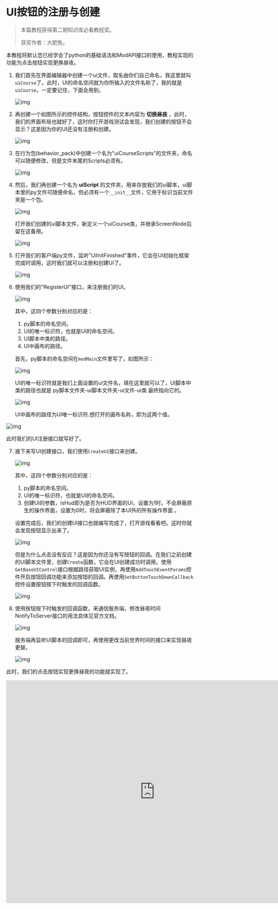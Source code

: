 # UI按钮的注册与创建

> 本篇教程获得第二期知识库必看教程奖。
>
> 获奖作者：大肥免。

本教程将默认您已经学会了python的基础语法和ModAPI接口的使用，教程实现的功能为点击按钮实现更换昼夜。



1. 我们首先在界面编辑器中创建一个ui文件，取名由你们自己命名，我这里就叫`uiCourse`了。此时，UI的命名空间就为你所输入的文件名称了，我的就是`uiCourse`，一定要记住，下面会用到。

   ![img](./images/4_0.png)

   

2. 再创建一个如图所示的控件结构，按钮控件的文本内容为 **切换昼夜** ，此时，我们的界面布局也就好了，这时你打开游戏测试会发现，我们创建的按钮不会显示？这是因为你的UI还没有注册和创建。

   ![img](./images/4_1.png)

   

3. 在行为包(behavior_pack)中创建一个名为"uiCourseScripts"的文件夹，命名可以随便修改，但是文件末尾的Scripts必须有。

   ![img](./images/4_2.png)

   

4. 然后，我们再创建一个名为 **uiScript** 的文件夹，用来存放我们的ui脚本，ui脚本里的py文件可随便命名，但必须有一个`__init__`文件，它用于标识当前文件夹是一个包。

   ![img](./images/4_3.png)

   

   打开我们创建的ui脚本文件，新定义一个uiCourse类，并继承ScreenNode后留在这备用。

   ![img](./images/4_4.png)

   

5. 打开我们的客户端py文件，监听"UiInitFinished"事件，它会在UI初始化框架完成时调用，这时我们就可以注册和创建UI了。

   ![img](./images/4_5.png)

   

6. 使用我们的"RegisterUI"接口，来注册我们的UI。

   ![img](./images/4_6.png)

   其中，这四个参数分别对应的是：

   1. py脚本的命名空间。
   2. UI的唯一标识符，也就是UI的命名空间。
   3. UI脚本中类的路径。
   4. UI中画布的路径。

   首先，py脚本的命名空间在`modMain`文件里写了，如图所示：

   ![img](./images/4_7.png)

   

   UI的唯一标识符就是我们上面设置的ui文件名，填在这里就可以了，UI脚本中类的路径也就是 py脚本文件夹-ui脚本文件夹-ui文件-ui类 最终指向它的。

   ![img](./images/4_8.png)

   UI中画布的路径为UI唯一标识符.想打开的画布名称，即为这两个值。

![img](./images/4_9.png)




   此时我们的UI注册接口就写好了。

7. 接下来写UI创建接口，我们使用`CreateUI`接口来创建。

   ![img](./images/4_10.png)

   

   其中，这四个参数分别对应的是：

   1. py脚本的命名空间。
   2. UI的唯一标识符，也就是UI的命名空间。
   3. 创建UI的参数，isHud即为是否为HUD界面的UI，设置为1时，不会屏蔽原生的操作界面，设置为0时，将会屏蔽除了本UI外的所有操作界面 。

   设置完成后，我们的创建UI接口也就编写完成了，打开游戏看看吧。这时你就会发现按钮显示出来了。

   ![img](./images/4_11.png)
   
   


   但是为什么点击没有反应？这是因为你还没有写按钮的回调。在我们之前创建的UI脚本文件里，创建`Create`函数，它会在UI创建成功时调用，使用`GetBaseUIControl`接口根据路径获取UI实例，再使用`AddTouchEventParams`控件开启按钮回调功能来添加按钮的回调。再使用`SetButtonTouchDownCallback`控件设置按钮按下时触发的回调函数。

   ![img](./images/4_12.png)

   

8. 使用按钮按下时触发的回调函数，来通信服务端，修改昼夜时间NotifyToServer接口的用法具体见官方文档。

   ![img](./images/4_13.png)
   
   服务端再监听UI脚本的回调即可，再使用更改当前世界时间的接口来实现昼夜更替。
   
   ![img](./images/4_14.png)



此时，我们的点击按钮实现更换昼夜的功能就实现了。

<iframe frameborder="0" height="600" width="800" allowfullscreen="allowfullscreen" src="http://cc.163.com/v/core/externplayer/63e373b4308c57165bcfd298"/>



如果觉得本教程对你有用的话，可以帮忙点个赞吗？谢谢。